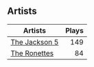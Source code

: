 ## Artists
Artists | Plays 
----- | -----: 
[The Jackson 5](/artists/the-jackson-5-35053) | 149
[The Ronettes](/artists/the-ronettes-89545) | 84

